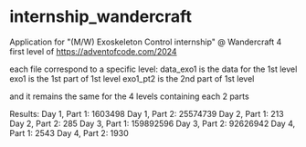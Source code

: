 # internship_wandercraft
Application for "(M/W) Exoskeleton Control internship" @ Wandercraft
4 first level of https://adventofcode.com/2024

each file correspond to a specific level:
data_exo1 is the data for the 1st level 
exo1 is the 1st part of 1st level
exo1_pt2 is the 2nd part of 1st level

and it remains the same for the 4 levels containing each 2 parts

Results:
Day 1, Part 1: 1603498
Day 1, Part 2: 25574739
Day 2, Part 1: 213
Day 2, Part 2: 285
Day 3, Part 1: 159892596
Day 3, Part 2: 92626942
Day 4, Part 1: 2543
Day 4, Part 2: 1930
